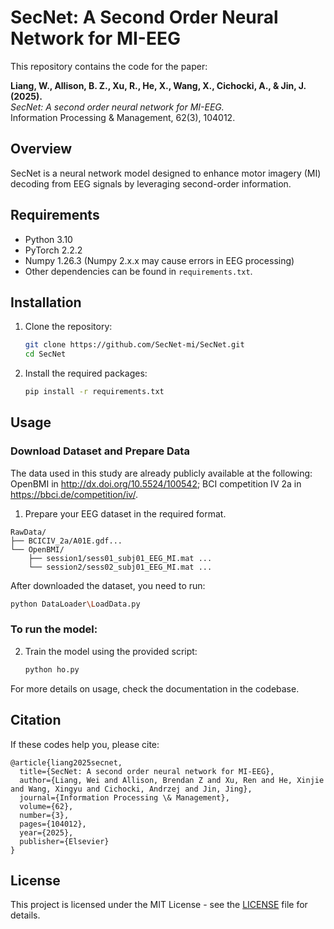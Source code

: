 
# SecNet: A Second Order Neural Network for MI-EEG

This repository contains the code for the paper: 

**Liang, W., Allison, B. Z., Xu, R., He, X., Wang, X., Cichocki, A., & Jin, J. (2025).**  
*SecNet: A second order neural network for MI-EEG.*  
Information Processing & Management, 62(3), 104012.

## Overview

SecNet is a neural network model designed to enhance motor imagery (MI) decoding from EEG signals by leveraging second-order information.

## Requirements

- Python 3.10 
- PyTorch 2.2.2 
- Numpy 1.26.3 (Numpy 2.x.x may cause errors in EEG processing)
- Other dependencies can be found in `requirements.txt`.


## Installation

1. Clone the repository:
   ```bash
   git clone https://github.com/SecNet-mi/SecNet.git
   cd SecNet
   ```

2. Install the required packages:
   ```bash
   pip install -r requirements.txt
   ```

## Usage
### Download Dataset and Prepare Data
The data used in this study are already publicly available at the following: OpenBMI in http://dx.doi.org/10.5524/100542;  BCI competition IV 2a in https://bbci.de/competition/iv/. 
1. Prepare your EEG dataset in the required format.
```
RawData/
├── BCICIV_2a/A01E.gdf...
└── OpenBMI/
    ├── session1/sess01_subj01_EEG_MI.mat ...
    └── session2/sess02_subj01_EEG_MI.mat ...
```
After downloaded the dataset, you need to run: 
```bash
python DataLoader\LoadData.py
```

### To run the model:

2. Train the model using the provided script:
   ```bash
   python ho.py 
   ```

For more details on usage, check the documentation in the codebase.

## Citation

If these codes help you, please cite:

```
@article{liang2025secnet,
  title={SecNet: A second order neural network for MI-EEG},
  author={Liang, Wei and Allison, Brendan Z and Xu, Ren and He, Xinjie and Wang, Xingyu and Cichocki, Andrzej and Jin, Jing},
  journal={Information Processing \& Management},
  volume={62},
  number={3},
  pages={104012},
  year={2025},
  publisher={Elsevier}
}
```

## License

This project is licensed under the MIT License - see the [LICENSE](LICENSE) file for details.
